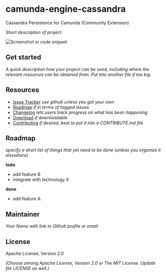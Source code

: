 # camunda-engine-cassandra

Cassandra Persistence for Camunda (Community Extension)

_Short description of project_

![Screenshot or code snippet](http://placehold.it/550x350&text=Image%20or%20code%20snippet%20if%20applicable)

## Get started

_A quick description how your project can be used, including where the relevant resources can be obtained from.
Put into another file if too big._

## Resources

* [Issue Tracker](link-to-issue-tracker) _use github unless you got your own_
* [Roadmap](link-to-issue-tracker-filter) _if in terms of tagged issues_
* [Changelog](link-to-changelog) _lets users track progress on what has been happening_
* [Download](link-to-downloadable-archive) _if downloadable_
* [Contributing](link-to-contribute-guide) _if desired, best to put it into a CONTRIBUTE.md file_


## Roadmap

_specify a short list of things that yet need to be done (unless you organize it elsewhere)_

**todo**
- add feature B
- integrate with technology X

**done**
- add feature A


## Maintainer

_Your Name with link to Github profile or email_


## License

Apache License, Version 2.0

_(Choose among Apache License, Version 2.0 or The MIT License. Update file LICENSE as well.)_
